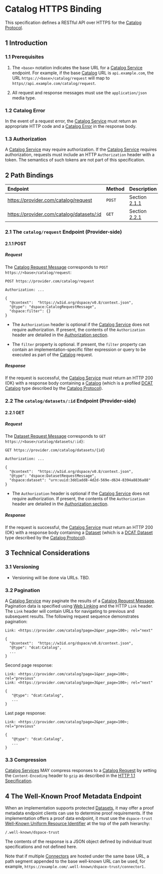# Catalog HTTPS Binding

This specification defines a RESTful API over HTTPS for the [Catalog Protocol](./catalog.protocol.md).

## 1 Introduction

### 1.1 Prerequisites

1. The `<base>` notation indicates the base URL for a [Catalog Service](../model/terminology.md#catalog-service) endpoint. For example, if the base [Catalog](../model/terminology.md#catalog) URL is `api.example.com`, the URL `https://<base>/catalog/request` will map to `https//api.example.com/catalog/request`.

2. All request and response messages must use the `application/json` media type.

### 1.2 Catalog Error

In the event of a request error, the [Catalog Service](../model/terminology.md#catalog-service) must return an appropriate HTTP code and a [Catalog Error](./catalog.protocol.md#33-error---catalog-error) in the response body.

### 1.3 Authorization

A [Catalog Service](../model/terminology.md#catalog-service) may require authorization. If the [Catalog Service](../model/terminology.md#catalog-service) requires authorization, requests must include an HTTP `Authorization` header with a token. The semantics of such tokens are not part of this specification.

## 2 Path Bindings

| Endpoint                                  | Method | Description                |
|:------------------------------------------|:-------|:---------------------------|
| https://provider.com/catalog/request      | `POST` | Section [2.1.1](#211-post) |
| https://provider.com/catalog/datasets/:id | `GET`  | Section [2.2.1](#221-get)  |

### 2.1 The `catalog/request` Endpoint (Provider-side)

#### 2.1.1 POST

##### Request

The [Catalog Request Message](./catalog.protocol.md#21-catalog-request-message) corresponds to `POST https://<base>/catalog/request`:

```http request
POST https://provider.com/catalog/request

Authorization: ...

{
  "@context":  "https://w3id.org/dspace/v0.8/context.json",
  "@type": "dspace:CatalogRequestMessage",
  "dspace:filter": {}
}
```

- The `Authorization` header is optional if the [Catalog Service](../model/terminology.md#catalog-service) does not require authorization. If present, the contents of the `Authorization` header are detailed in the [Authorization section](#13-authorization).

- The `filter` property is optional. If present, the `filter` property can contain an implementation-specific filter expression or query to be executed as part of the [Catalog](../model/terminology.md#catalog) request.

##### Response

If the request is successful, the [Catalog Service](../model/terminology.md#catalog-service) must return an HTTP 200 (OK) with a response body containing a [Catalog](./catalog.protocol.md#31-ack---catalog) (which is a profiled [DCAT Catalog](https://www.w3.org/TR/vocab-dcat-3/#Class:Catalog) type described by the [Catalog Protocol](catalog.protocol.md)).

### 2.2 The `catalog/datasets/:id` Endpoint (Provider-side)

#### 2.2.1 GET

##### Request

The [Dataset Request Message](./catalog.protocol.md#22-dataset-request-message) corresponds to `GET https://<base>/catalog/datasets/:id}`:

```http request
GET https://provider.com/catalog/datasets/{id}

Authorization: ...

{
  "@context":  "https://w3id.org/dspace/v0.8/context.json",
  "@type": "dspace:DatasetRequestMessage",
  "dspace:dataset": "urn:uuid:3dd1add8-4d2d-569e-d634-8394a8836a88"
}
```

- The `Authorization` header is optional if the [Catalog Service](../model/terminology.md#catalog-service) does not require authorization. If present, the contents of the `Authorization` header are detailed in the [Authorization section](#13-authorization).

##### Response

If the request is successful, the [Catalog Service](../model/terminology.md#catalog-service) must return an HTTP 200 (OK) with a response body containing a [Dataset](./catalog.protocol.md#32-ack---dataset) (which is a [DCAT Dataset](https://www.w3.org/TR/vocab-dcat-3/#Class:Dataset) type described by the [Catalog Protocol](catalog.protocol.md)).

## 3 Technical Considerations

### 3.1 Versioning

- Versioning will be done via URLs. TBD.

### 3.2 Pagination

A [Catalog Service](../model/terminology.md#catalog-service) may paginate the results of a [Catalog Request Message](./catalog.protocol.md#21-catalog-request-message). Pagination data is specified using [Web Linking](https://datatracker.ietf.org/doc/html/rfc5988) and the HTTP `Link` header. The `Link` header will contain URLs for navigating to previous and subsequent results. The following request sequence demonstrates pagination:

```http request
Link: <https://provider.com/catalog?page=2&per_page=100>; rel="next"

{
  "@context":  "https://w3id.org/dspace/v0.8/context.json",
  "@type": "dcat:Catalog",
  ...
}
```

Second page response:

```http request
Link: <https://provider.com/catalog?page=1&per_page=100>; rel="previous"
Link: <https://provider.com/catalog?page=3&per_page=100>; rel="next"

{
   "@type": "dcat:Catalog",
   ...
}
```

Last page response:

```http request
Link: <https://provider.com/catalog?page=2&per_page=100>; rel="previous"

{
   "@type": "dcat:Catalog",
   ...
}
```

### 3.3 Compression

[Catalog Services](../model/terminology.md#catalog-service) MAY compress responses to a [Catalog Request](./catalog.protocol.md#21-catalog-request-message) by setting the `Content-Encoding` header to `gzip` as described in the [HTTP 1.1 Specification](https://www.rfc-editor.org/rfc/rfc9110.html#name-gzip-coding).

## 4 The Well-Known Proof Metadata Endpoint

When an implementation supports protected [Datasets](../model/terminology.md#dataset), it may offer a proof metadata endpoint clients can use to determine proof requirements. If the implementation offers a proof data endpoint, it must use the `dspace-trust` [Well-Known Uniform Resource Identifier](https://www.rfc-editor.org/rfc/rfc8615.html) at the top of the  path hierarchy:

```
/.well-known/dspace-trust
```

The contents of the response is a JSON object defined by individual trust specifications and not defined here.

Note that if multiple [Connectors](../model/terminology.md#connector--data-service-) are hosted under the same base URL, a path segment appended to the base well-known URL can be used, for example, `https://example.com/.well-known/dspace-trust/connector1.`
